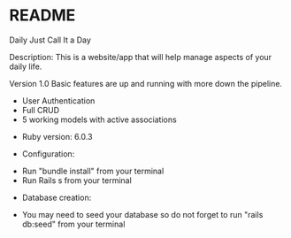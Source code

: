 # README

Daily 
Just Call It a Day

Description:
This is a website/app that will help manage aspects of your daily life.

Version 1.0 Basic features are up and running with more down the pipeline.
- User Authentication
- Full CRUD
- 5 working models with active associations

* Ruby version: 6.0.3

* Configuration: 
- Run "bundle install" from your terminal
- Run Rails s from your terminal
  

* Database creation:
- You may need to seed your database so do not forget to run "rails db:seed" from your terminal
